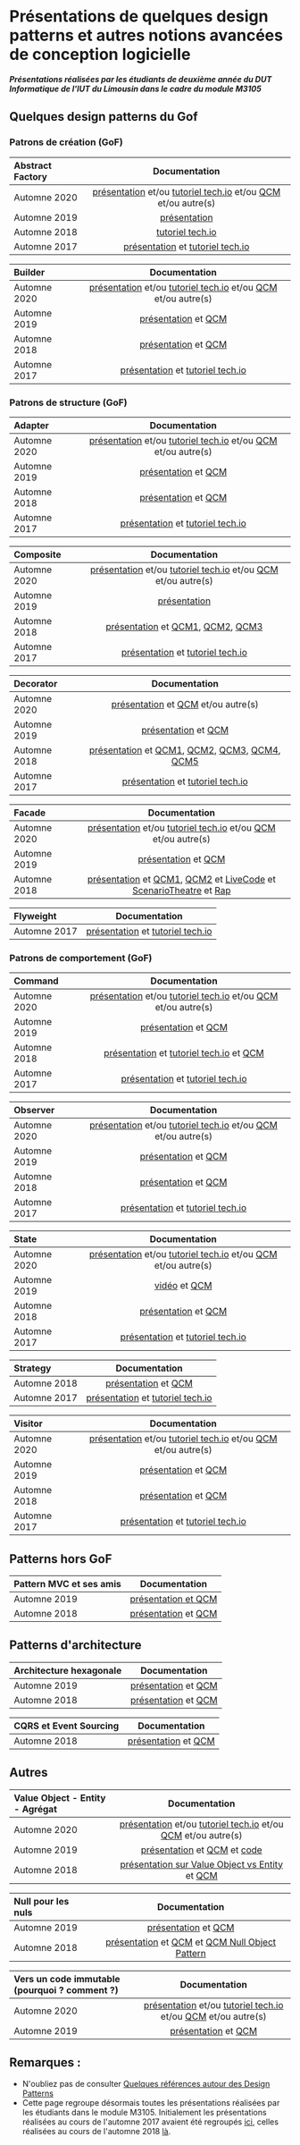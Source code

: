 # Présentations de quelques design patterns et autres notions avancées de conception logicielle 

***Présentations réalisées par les étudiants de deuxième année du DUT Informatique de l'IUT du Limousin dans le cadre du module M3105***  


<!-- Consignes aux étudiants : vous devez ajouter vos ressources au niveau de la ligne Automne 2019 
Attention, le contenu des présentations des années précédentes n'est pas toujours exact ;-)
-->
 

## Quelques design patterns du Gof

### Patrons de création (GoF)

| Abstract Factory 	|  Documentation |  
| :---				|  :---: 		 |  
|Automne 2020 		| [présentation](lien_vers_votre_travail) et/ou [tutoriel tech.io](lien_vers_votre_travail) et/ou [QCM](lien_vers_votre_travail) et/ou autre(s) |        
|Automne 2019 		| [présentation](https://github.com/dorianabraham/designPatternFabrique/blob/master/Les%20design%20patterns%20Fabrique%20et%20Fabrique%20abstraite.pdf) |    
|Automne 2018 		| [tutoriel tech.io](https://tech.io/playgrounds/36103/design-pattern-factory-abstract-factory/introduction) |   
|Automne 2017		| [présentation](https://github.com/EliseJoffre/AbstractFactory/blob/master/Abstract_Factory.pdf) et [tutoriel tech.io](https://tech.io/playgrounds/f62a10122a2a86e3a0addaf9777db3610789/presentation_design_pattern_abstract_factory/pattern-abstract-factory) |


| Builder 			|  Documentation |  
| :---				|  :---: 		 |   
|Automne 2020 		| [présentation](lien_vers_votre_travail) et/ou [tutoriel tech.io](lien_vers_votre_travail) et/ou [QCM](lien_vers_votre_travail) et/ou autre(s) |    
|Automne 2019 		| [présentation](https://github.com/tlimbert/builder/blob/master/Builder.pdf) et [QCM](https://urlz.fr/b8rU) |    
|Automne 2018 		| [présentation](https://github.com/LeoLacoste/Diapo-Builder-Pattern/blob/master/Builder%20Pattern.pdf) et [QCM](https://tech.io/playgrounds/a7fa8d8a2ba3477faf2165f1db738db071363/quizz/introduction) |  
|Automne 2017		| [présentation](https://github.com/jubidatiloki/playground-kNAwesXw/blob/master/BUILDER.pdf) et [tutoriel tech.io](https://tech.io/playgrounds/b63d9576f847336efb8ae81ceddc2b915017/pattern-builder/introduction) |  


### Patrons de structure (GoF)


| Adapter 			|  Documentation |  
| :---				|  :---: 		 |  
|Automne 2020 		| [présentation](lien_vers_votre_travail) et/ou [tutoriel tech.io](lien_vers_votre_travail) et/ou [QCM](lien_vers_votre_travail) et/ou autre(s) |       
|Automne 2019 		| [présentation](https://github.com/MaximeBerduck/PatternAdapter/blob/master/Desktop/Pattern.pdf) et [QCM](https://docs.google.com/forms/d/e/1FAIpQLSe_EktJnTzSCuycfb1iupp4RVBhI3E_bRSpOGpjZmN2MBBJPg/viewform)|  
|Automne 2018 		| [présentation](https://github.com/lperruchaud/Design_Pattern_Adapter) et [QCM](https://tech.io/playgrounds/f0b0a1a0fe3fdba4f2de4a65e8f1f09684283/java-maven-project) |  
|Automne 2017		| [présentation](https://github.com/Aliths/DesignPaternAdapter/blob/master/Design_Pattern_Adapter.pdf) et [tutoriel tech.io](https://tech.io/playgrounds/7eedf762ec280a51d10f93111bd5214974601/design-pattern-adapter/le-cour) | 


| Composite			|  Documentation |  
| :---				|  :---: 		 |  
|Automne 2020 		| [présentation](lien_vers_votre_travail) et/ou [tutoriel tech.io](lien_vers_votre_travail) et/ou [QCM](lien_vers_votre_travail) et/ou autre(s) |       
|Automne 2019 		| [présentation](https://github.com/Jeanjon/expose/blob/master/Expose_composite.pdf) |    
|Automne 2018 		| [présentation](https://github.com/ThibaultMagy/PatternComposite) et [QCM1](http://www.strawpoll.me/16923727), [QCM2](http://www.strawpoll.me/16923749), [QCM3](http://www.strawpoll.me/16923763) |    
|Automne 2017		| [présentation](https://github.com/GregWss/Design-Pattern-Composite/blob/master/PatternComposite.pdf) et [tutoriel tech.io](https://tech.io/playgrounds/10154/design-pattern-composite/presentation) | 


| Decorator			|  Documentation |  
| :---				|  :---: 		 |  
|Automne 2020 		| [présentation](https://github.com/Anthony-AUDOIN/designPatternDecorator/blob/main/DesignPatternDecoratorDiapo.pdf) et [QCM](https://forms.gle/pPUsbBqEMXqpqTAq7) et/ou autre(s) |       
|Automne 2019         | [présentation](https://github.com/FaresCherif/designPatternDecorator/blob/master/DesignPatternDecoratorDiapo.pdf) et [QCM](https://www.sli.do/) |    
|Automne 2018 		| [présentation](https://github.com/Minemega19/DesignPaternDecorator) et [QCM1](http://www.strawpoll.me/16827808), [QCM2](http://www.strawpoll.me/16827813), [QCM3](http://www.strawpoll.me/16827815), [QCM4](http://www.strawpoll.me/16827819), [QCM5](http://www.strawpoll.me/16923769) |  
|Automne 2017		| [présentation](https://github.com/marcmlc/DesignPattern-Decorator/blob/master/DiapoDecoratorPDF.pdf) et [tutoriel tech.io](https://tech.io/playgrounds/8396/simple-java-template/presentation) | 


| Facade			|  Documentation |  
| :---				|  :---: 		 |  
|Automne 2020 		| [présentation](lien_vers_votre_travail) et/ou [tutoriel tech.io](lien_vers_votre_travail) et/ou [QCM](lien_vers_votre_travail) et/ou autre(s) |       
|Automne 2019 		| [présentation](https://github.com/GBrehier/PatternFacade/blob/master/Pr%C3%A9sentation_pattern_Facade.pdf) et [QCM](https://urlz.fr/bjnr)|     
|Automne 2018 		| [présentation](https://github.com/arnaudsaulou/DesignPatternFacade/blob/master/Presentation.pdf) et [QCM1](http://slido.com#FACADE), [QCM2](http://slido.com#FACADE2) et [LiveCode](https://github.com/arnaudsaulou/DesignPatternFacade/blob/master/LiveCode.mp4) et [ScenarioTheatre](https://github.com/arnaudsaulou/DesignPatternFacade/blob/master/PieceTheatre.pdf) et [Rap](https://github.com/arnaudsaulou/DesignPatternFacade/blob/master/Rap_game.m4a)|  



| Flyweight			|  Documentation |  
| :---				|  :---: 		 |   
|Automne 2017		| [présentation](https://github.com/DimGael/Pr-sentationFlyweight/blob/master/DESIGN_PATTERN_FLYWEIGHT.pptx.pdf) et [tutoriel tech.io](https://tech.io/playgrounds/b010ce352e99e397ac49f975a8be4fd073111/simple-java-template/quiz) |




### Patrons de comportement (GoF)


| Command			|  Documentation |  
| :---				|  :---: 		 |  
|Automne 2020 		| [présentation](lien_vers_votre_travail) et/ou [tutoriel tech.io](lien_vers_votre_travail) et/ou [QCM](lien_vers_votre_travail) et/ou autre(s) |       
|Automne 2019		| [présentation](https://github.com/MathisBremont/PatternCommand/blob/master/Diapo%20PATTERN%20COMMAND%20(1).pdf) et [QCM](https://www.dragnsurvey.com/survey/r/7d84e4f?fbclid=IwAR0fEma_0X3SYhkyWuw23mh7Lvf_y8lIeRWxzYPpVJ_Uq3HxXoQiTAU8EfY) |    
|Automne 2018 		|  [présentation](https://github.com/QLenoir/Command-Pattern-Git/blob/master/pattern_command.pdf) et [tutoriel tech.io](https://tech.io/playgrounds/36502/design-pattern-command/presentation) et [QCM](https://tech.io/playgrounds/36502/design-pattern-command/le-quizz) |  
|Automne 2017		| [présentation](https://github.com/leger50/DesignPattern_Command/blob/master/presentation_pattern_command_m3105.pdf) et [tutoriel tech.io](https://tech.io/playgrounds/10716/design-pattern-command/presentation) | 


| Observer			|  Documentation |  
| :---				|  :---: 		 |  
|Automne 2020 		| [présentation](lien_vers_votre_travail) et/ou [tutoriel tech.io](lien_vers_votre_travail) et/ou [QCM](lien_vers_votre_travail) et/ou autre(s) |       
|Automne 2019 		| [présentation](https://github.com/JeffAnnan/Design-Pattern-Observer-2019-.git) et [QCM](https://urlz.fr/bmui) |    
|Automne 2018 		|  [présentation](https://github.com/Braxwell/Observer_Info_2A_IUT/blob/master/OBSERVER_INFO_2A_IUT.pdf) et [QCM](https://tech.io/playgrounds/38556/qcm---patron-de-conception-observateur) |  
|Automne 2017		| [présentation](ajoutez_votre_pdf_dans_presentations_2107_et_referez_ici_ou_donner_directement_le_lien_si_votre_presentation_est_en_ligne) et [tutoriel tech.io](https://tech.io/playgrounds/10426/design-pattern-observer/introduction) | 


| State				|  Documentation |  
| :---				|  :---: 		 |  
|Automne 2020 		| [présentation](lien_vers_votre_travail) et/ou [tutoriel tech.io](lien_vers_votre_travail) et/ou [QCM](lien_vers_votre_travail) et/ou autre(s) |       
|Automne 2019 		| [vidéo](https://youtu.be/SRMGw73eYrE) et [QCM](https://www.askabox.fr/repondre.php?s=257895&r=SPD79PAwwDtb)|   
|Automne 2018 		| [présentation](https://github.com/LaraVidoni/StatePattern/blob/master/statePattern.pdf) et [QCM](https://marvelapp.com/ab005ge) |  
|Automne 2017		| [présentation](https://github.com/Skyzau/PatternState/blob/master/Design%20Pattern%20State.pdf) et [tutoriel tech.io](https://tech.io/playgrounds/10542/design-pattern-state/introduction) | 


| Strategy			|  Documentation |  
| :---				|  :---: 		 |     
|Automne 2018 		| [présentation](https://github.com/PaterneBaptiste/Pr-sentation-Pattern-Startegy/blob/master/Pr%C3%A9sentation%20Pattern%20Strategy.pdf) et [QCM](https://tech.io/playgrounds/cc15e6fba3afd878558c8ae62b2e88e133473/qcm-pattern-strategy) |  
|Automne 2017		| [présentation](https://github.com/Lhudram/DesignPattern_Strategy/blob/master/PRESENTATION_STRATEGY_PATTERN.pdf) et [tutoriel tech.io](https://tech.io/playgrounds/10741/design-pattern-strategy/presentation) | 


|Visitor				|  Documentation |  
| :---				|  :---: 		 |  
|Automne 2020 		| [présentation](lien_vers_votre_travail) et/ou [tutoriel tech.io](lien_vers_votre_travail) et/ou [QCM](lien_vers_votre_travail) et/ou autre(s) |       
|Automne 2019 		| [présentation](https://github.com/Dylage/M3105---DP-Visiteur/blob/master/Support%20pr%C3%A9sentation%20M3105%20-%20Visiteur.pdf)  et [QCM](https://tech.io/playgrounds/51758/qcm---patron-de-conception-viteu) |    
|Automne 2018 		|  [présentation](https://github.com/DepierreQuentin/Pattern-Vistor/blob/master/Design%20Pattern%20Visitor.pdf) et [QCM](https://tech.io/playgrounds/36080/design-pattern-visitor)|  
|Automne 2017		| [présentation](https://github.com/KhiOui/Design-Pattern-Visitor/blob/master/Visitor%20pattern.pdf) et [tutoriel tech.io](https://tech.io/playgrounds/8339/design-pattern-visitor/introduction) |


## Patterns hors GoF

| Pattern MVC et ses amis	|  Documentation |  
| :---						|  :---: 		 |   
|Automne 2019 				| [présentation et QCM](https://github.com/FredericCanaud/MVCEtSesAmis/blob/master/MVC-et-ses-amis.pdf) |    
|Automne 2018 				| [présentation](https://github.com/leger50/DesignPattern_MVC/blob/master/presentation/PatternMVC.pdf) et [QCM](https://qcm-mvc.netlify.com/) |



## Patterns d'architecture


| Architecture hexagonale	|  Documentation |  
| :---						|  :---: 		 |   
|Automne 2019 				| [présentation](https://github.com/ruizhengxu/architectureHexa/blob/master/Pre%CC%81sentation%20Archi%20Hexa.pdf) et [QCM](https://www.askabox.fr/repondre.php?s=258682&r=SPYw8KXPxheA) |    
|Automne 2018 				|[présentation](https://prezi.com/view/1C7GzdWDAP2mdeUn8ddA) et [QCM](https://tech.io/playgrounds/790c35ae790d0cf8e652855d1bd6364267283/quizz-architecture-hexagonale) |  


| CQRS et Event Sourcing	|  Documentation |  
| :---						|  :---: 		 |     
|Automne 2018 				| [présentation](https://github.com/thiagaradja2/Patter-CQRS-Event-Sourcing/blob/master/CQRS%20%26%20EventSourcing.pdf) et [QCM](https://goo.gl/forms/XhaxCCssPc6q4Kjm1) |


## Autres

| Value Object - Entity -  Agrégat	|  Documentation |  
| :---						|  :---: 		 |  
|Automne 2020 		| [présentation](lien_vers_votre_travail) et/ou [tutoriel tech.io](lien_vers_votre_travail) et/ou [QCM](lien_vers_votre_travail) et/ou autre(s) |       
|Automne 2019 				| [présentation](https://github.com/BenoitGui/DDDPowerPoint/blob/master/DDD.pdf) et  [QCM](https://tech.io/playgrounds/51956/quizz-ddd) et [code](https://github.com/BenoitGui/DDDPres2) |    
|Automne 2018 				| [présentation sur Value Object vs Entity](https://drive.google.com/file/d/1vNGobY0ZHgoeapSe3h2c4ESuE35NJL91/view?usp=sharing) et [QCM](https://tech.io/playgrounds/36536/quiz-value-object-entity) |


| Null pour les nuls		|  Documentation |  
| :---						|  :---: 		 |   
|Automne 2019 				| [présentation](https://github.com/MajinEro/NULL-OBJECT/blob/master/NULL%20OBJECT.pdf) et [QCM](https://forms.gle/zKimHRsBbfMdMxDx9) |    
|Automne 2018 				| [présentation](https://drive.google.com/open?id=1fwzIDtEVaLuJZTHV6Ksfz9pL1s1ilMYPTR2pgBbdtcU) et [QCM](https://tech.io/playgrounds/3b5fb671f19cbd273817023e44e5428681473/qcm-traiter-le-null-en-java) et [QCM Null Object Pattern](https://tech.io/playgrounds/857eda8eb0772f747464f82dd1fe9c8571473/qcm-pattern-null-object)|  




| Vers un code immutable (pourquoi ? comment ?) |  Documentation |  
| :---											|  :---: 		 |  
|Automne 2020 		| [présentation](lien_vers_votre_travail) et/ou [tutoriel tech.io](lien_vers_votre_travail) et/ou [QCM](lien_vers_votre_travail) et/ou autre(s) |       
|Automne 2019 									| [présentation](lien_vers_votre_travail) et [QCM](https://www.askabox.fr/repondre.php?s=256774&r=SPmW795ZvvbV)  | 




## Remarques :    
- N'oubliez pas de consulter [Quelques références autour des Design Patterns](references_patterns.md)  
- Cette page regroupe désormais toutes les présentations réalisées par les étudiants dans le module M3105. Initialement les présentations réalisées au cours de l'automne 2017 avaient été regroupés  [ici](patterns_2017.md), celles réalisées au cours de l'automne 2018 [là](patterns_2018.md).
